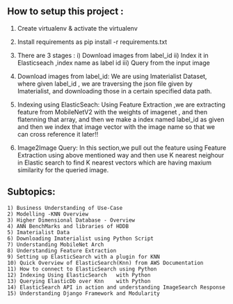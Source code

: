 ## How to setup this project :
  1) Create virtualenv & activate the virtualenv 
  2) Install requirements as pip install -r requirements.txt
  3) There are 3 stages :
     i) Download images from label_id
     ii) Index it in Elasticseach ,index name as label id 
     iii) Query from the input image 



1) Download images from label_id:
    We are using Imaterialist Dataset, where given label_id , we are traversing the json file given by Imaterialist,
   and downloading those in a certain specified data path.
   
2) Indexing using ElasticSeach:
    Using Feature Extraction ,we are extracting feature from MobileNetV2 with the weights of imagenet ,
   and then flatenning that array, and then we make a index named label_id as given and then we index that image vector 
   with the image name so that we can cross reference it later!!
   
3) Image2Image Query:
    In this section,we pull out the feature using Feature Extraction using above mentioned way and then use K nearest neighour
    in Elastic search to find K nearest vectors which are having maxium similarity for the queried image.
   
## Subtopics:
    1) Business Understanding of Use-Case           
    2) Modelling -KNN Overview                      
    3) Higher Dimensional Database - Overview     
    4) ANN BenchMarks and libraries of HDDB        
    5) Imaterialist Data                           
    6) Downloading Imaterialist using Python Script 
    7) Understanding MobileNet Arch                
    8) Understanding Feature Extraction             
    9) Setting up ElasticSearch with a plugin for KNN                    
    10) Quick Overview of ElasticSearch(Knn) from AWS Documentation     
    11) How to connect to ElasticSearch using Python                     
    12) Indexing Using ElasticSearch   with Python                       
    13) Querying ElasticDb over Knn    with Python                       
    14) ElasticSearch API in action and understanding ImageSearch Response 
    15) Understanding Django Framework and Modularity                    

    